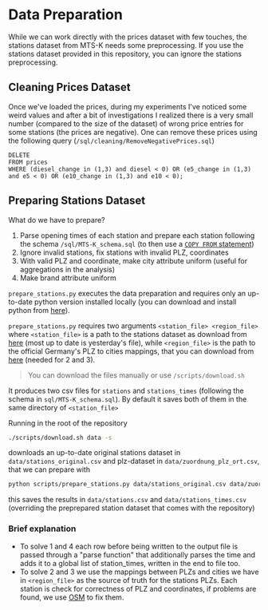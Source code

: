 # Data Preparation

While we can work directly with the prices dataset with few touches, the stations dataset from MTS-K needs some preprocessing. If you use the stations dataset provided in this repository, you can ignore the stations preprocessing.

## Cleaning Prices Dataset

Once we've loaded the prices, during my experiments I've noticed some weird values and after a bit of investigations I realized there is a very small number (compared to the size of the dataset) of wrong price entries for some stations (the prices are negative). One can remove these prices using the following query (`/sql/cleaning/RemoveNegativePrices.sql`)

```postgresql
DELETE 
FROM prices 
WHERE (diesel_change in (1,3) and diesel < 0) OR (e5_change in (1,3) and e5 < 0) OR (e10_change in (1,3) and e10 < 0);
```

## Preparing Stations Dataset

What do we have to prepare?

1. Parse opening times of each station and prepare each station following the schema `/sql/MTS-K_schema.sql`  (to then use a [`COPY FROM` statement](https://cedardb.com/docs/references/sqlreference/statements/copy/))
2. Ignore invalid stations, fix stations with invalid PLZ, coordinates 
3. With valid PLZ and coordinate, make city attribute uniform (useful for aggregations in the analysis)
4. Make brand attribute uniform

`prepare_stations.py` executes the data preparation and requires only an up-to-date python version installed locally (you can download and install python from  [here](https://www.python.org/downloads/)).

`prepare_stations.py` requires two arguments `<station_file> <region_file>` where `<station_file>` is a path to the stations dataset as download from [here](https://dev.azure.com/tankerkoenig/tankerkoenig-data/_git/tankerkoenig-data?path=/stations) (most up to date is yesterday's file), while `<region_file>` is the path to the official  Germany's PLZ to cities mappings, that you can download from [here](https://downloads.suche-postleitzahl.org/v2/public/zuordnung_plz_ort.csv) (needed for 2 and 3).

> You can download the files manually or use `/scripts/download.sh`

It produces two csv files for `stations` and `stations_times` (following the schema in `sql/MTS-K_schema.sql`). By default it saves both of them in the same directory of `<station_file>` 

Running in the root of the repository

```bash
./scripts/download.sh data -s
```

downloads an up-to-date original stations dataset in `data/stations_original.csv` and plz-dataset in `data/zuordnung_plz_ort.csv`, that we can prepare with

```bash
python scripts/prepare_stations.py data/stations_original.csv data/zuordnung_plz_ort.csv
```

this saves the results in `data/stations.csv` and `data/stations_times.csv` (overriding the preprepared station dataset that comes with the repository)

### Brief explanation

- To solve 1 and 4 each row before being written to the output file is passed through a "parse function" that additionally parses the time and adds it to a global list of station_times, written in the end to file too.
- To solve 2 and 3 we use the mappings between PLZs and cities we have in `<region_file>` as the source of truth for the stations PLZs. Each station is check for correctness of PLZ and coordinates, if problems are found, we use [OSM](https://nominatim.openstreetmap.org/ui/search.html) to fix them.